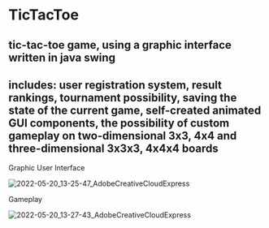 # TicTacToe

## tic-tac-toe game, using a graphic interface written in java swing

includes: user registration system, result rankings, tournament possibility, saving the state of the current game, self-created animated GUI components, the possibility of custom gameplay on two-dimensional 3x3, 4x4 and three-dimensional 3x3x3, 4x4x4 boards
------
Graphic User Interface

![2022-05-20_13-25-47_AdobeCreativeCloudExpress](https://user-images.githubusercontent.com/77066408/169520556-04bc0951-7af3-473d-8d37-32b68d2d8d45.gif)

Gameplay

![2022-05-20_13-27-43_AdobeCreativeCloudExpress](https://user-images.githubusercontent.com/77066408/169520599-eedb2acd-4070-4cd0-9273-912ddc4cb8cd.gif)
